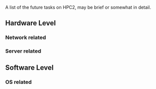 A list of the future tasks on HPC2, may be brief or somewhat in detail.

## Hardware Level

### Network related

### Server related

## Software Level

### OS related

